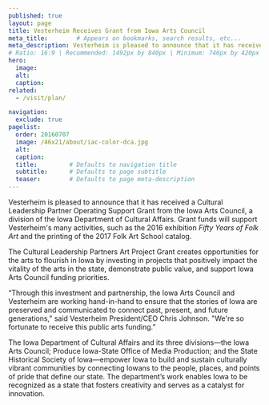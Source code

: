 ```yaml
---
published: true
layout: page
title: Vesterheim Receives Grant from Iowa Arts Council 
meta_title:        # Appears on bookmarks, search results, etc...
meta_description: Vesterheim is pleased to announce that it has received a Cultural Leadership Partner Operating Support Grant from the Iowa Arts Council, a division of the Iowa Department of Cultural Affairs.
# Ratio: 16:9 | Recommended: 1492px by 840px | Minimum: 746px by 420px
hero:
  image:
  alt:
  caption:
related:
  - /visit/plan/

navigation:
  exclude: true  
pagelist:
  order: 20160707
  image: /46x21/about/iac-color-dca.jpg
  alt: 
  caption:
  title:         # Defaults to navigation title
  subtitle:      # Defaults to page subtitle
  teaser:        # Defaults to page meta-description
---
```

Vesterheim is pleased to announce that it has received a Cultural Leadership Partner Operating Support Grant from the Iowa Arts Council, a division of the Iowa Department of Cultural Affairs. Grant funds will support Vesterheim's many activities, such as the 2016 exhibition _Fifty Years of Folk Art_ and the printing of the 2017 Folk Art School catalog.

The Cultural Leadership Partners Art Project Grant creates opportunities for the arts to flourish in Iowa by investing in projects that positively impact the vitality of the arts in the state, demonstrate public value, and support Iowa Arts Council funding priorities. 

“Through this investment and partnership, the Iowa Arts Council and Vesterheim are working hand-in-hand to ensure that the stories of Iowa are preserved and communicated to connect past, present, and future generations," said Vesterheim President/CEO Chris Johnson. "We're so fortunate to receive this public arts funding.”

The Iowa Department of Cultural Affairs and its three divisions—the Iowa Arts Council; Produce Iowa-State Office of Media Production; and the State Historical Society of Iowa—empower Iowa to build and sustain culturally vibrant communities by connecting Iowans to the people, places, and points of pride that define our state. The department’s work enables Iowa to be recognized as a state that fosters creativity and serves as a catalyst for innovation.